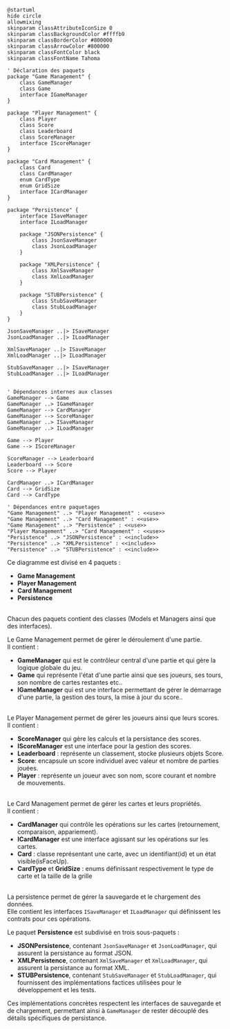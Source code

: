 ``` plantuml
@startuml
hide circle
allowmixing
skinparam classAttributeIconSize 0
skinparam classBackgroundColor #ffffb9
skinparam classBorderColor #800000
skinparam classArrowColor #800000
skinparam classFontColor black
skinparam classFontName Tahoma

' Déclaration des paquets
package "Game Management" {
    class GameManager
    class Game
    interface IGameManager
}

package "Player Management" {
    class Player
    class Score
    class Leaderboard
    class ScoreManager
    interface IScoreManager
}

package "Card Management" {
    class Card
    class CardManager
    enum CardType
    enum GridSize
    interface ICardManager
}

package "Persistence" {
    interface ISaveManager
    interface ILoadManager

    package "JSONPersistence" {
        class JsonSaveManager
        class JsonLoadManager
    }

    package "XMLPersistence" {
        class XmlSaveManager
        class XmlLoadManager
    }

    package "STUBPersistence" {
        class StubSaveManager
        class StubLoadManager
    }
}

JsonSaveManager ..|> ISaveManager
JsonLoadManager ..|> ILoadManager

XmlSaveManager ..|> ISaveManager
XmlLoadManager ..|> ILoadManager

StubSaveManager ..|> ISaveManager
StubLoadManager ..|> ILoadManager


' Dépendances internes aux classes
GameManager --> Game
GameManager ..> IGameManager
GameManager --> CardManager
GameManager --> ScoreManager
GameManager ..> ISaveManager
GameManager ..> ILoadManager

Game --> Player
Game --> IScoreManager

ScoreManager --> Leaderboard
Leaderboard --> Score
Score --> Player

CardManager ..> ICardManager
Card --> GridSize
Card --> CardType

' Dépendances entre paquetages
"Game Management" ..> "Player Management" : <<use>>
"Game Management" ..> "Card Management" : <<use>>
"Game Management" ..> "Persistence" : <<use>>
"Player Management" ..> "Card Management" : <<use>>
"Persistence" ..> "JSONPersistence" : <<include>>
"Persistence" ..> "XMLPersistence" : <<include>>
"Persistence" ..> "STUBPersistence" : <<include>>

```

Ce diagramme est divisé en 4 paquets : <br>
- **Game Management** <br>
- **Player Management**  <br>
- **Card Management**  <br>
- **Persistence**  <br> <br>

Chacun des paquets contient des classes (Models et Managers ainsi que des interfaces).  <br>

Le Game Management permet de gérer le déroulement d'une partie. <br>
Il contient  :  <br>
- **GameManager** qui est le contrôleur central d'une partie et qui gère la logique globale du jeu.  <br>
- **Game** qui représente l'état d'une partie ainsi que ses joueurs, ses tours, son nombre de cartes restantes etc..  <br>
- **IGameManager** qui est une interface permettant de gérer le démarrage d'une partie, la gestion des tours, la mise à jour du score..  <br> <br>

Le Player Management permet de gérer les joueurs ainsi que leurs scores.  <br>
Il contient :   <br>
- **ScoreManager** qui gère les calculs et la persistance des scores. <br>
- **IScoreManager** est une interface pour la gestion des scores. <br>
- **Leaderboard** : représente un classement, stocke plusieurs objets Score. <br>
- **Score**: encapsule un score individuel avec valeur et nombre de parties jouées. <br>
- **Player** : représente un joueur avec son nom, score courant et nombre de mouvements. <br>  <br>

Le Card Management permet de gérer les cartes et leurs propriétés.  <br>
Il contient : <br>
- **CardManager** qui contrôle les opérations sur les cartes (retournement, comparaison, appariement).<br>
- **ICardManager** est une interface agissant sur les opérations sur les cartes.<br>
- **Card** : classe représentant une carte, avec un identifiant(id) et un état visible(isFaceUp).<br>
- **CardType** et **GridSize** : enums définissant respectivement le type de carte et la taille de la grille<br><br>

La persistence permet de gérer la sauvegarde et le chargement des données. <br>
Elle contient les interfaces `ISaveManager` et `ILoadManager` qui définissent les contrats pour ces opérations.  

Le paquet **Persistence** est subdivisé en trois sous-paquets :  
- **JSONPersistence**, contenant `JsonSaveManager` et `JsonLoadManager`, qui assurent la persistance au format JSON.  
- **XMLPersistence**, contenant `XmlSaveManager` et `XmlLoadManager`, qui assurent la persistance au format XML.  
- **STUBPersistence**, contenant `StubSaveManager` et `StubLoadManager`, qui fournissent des implémentations factices utilisées pour le développement et les tests.

Ces implémentations concrètes respectent les interfaces de sauvegarde et de chargement, permettant ainsi à `GameManager` de rester découplé des détails spécifiques de persistance.
